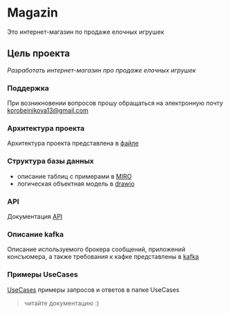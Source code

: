 # Magazin
Это интернет-магазин по продаже елочных игрушек
## Цель проекта
*Разработать интернет-магазин про продаже елочных игрушек*
### Поддержка
При возникновении вопросов прошу обращаться на электронную почту korobeinikova13@gmail.com
### Архитектура проекта
Архитектура проекта представлена в [файле](https://github.com/TatsianaKorobeinikova/Magazin/blob/main/%D0%90%D1%80%D1%85%D0%B8%D1%82%D0%B5%D0%BA%D1%82%D1%83%D1%80%D0%B0/%D0%90%D1%80%D1%85%D0%B8%D1%82%D0%B5%D0%BA%D1%82%D1%83%D1%80%D0%B0) 
### Структура базы данных
* описание таблиц с примерами в [MIRO](https://miro.com/app/board/uXjVL3TQu1g=/)
* логическая объектная модель в [drawio](https://app.diagrams.net/?libs=general;uml#G1Rw_4Aqg6tOkqc_uTIdBHKmdDo5FHxmle#%7B%22pageId%22%3A%22b520641d-4fe3-3701-9064-5fc419738815%22%7D) 
### API
Документация [API](https://app.swaggerhub.com/apis/KOROBEINIKOVA13_1/Kor/1.0.0#/economist/post_clients) 
### Описание kafka
Описание используемого брокера сообщений, приложений консъюмера, а также требования к кафке представлены в [kafka](https://docs.google.com/spreadsheets/d/1sUG5s3HhB3LFRVLDiuyx2Dlz1wKBf65CMi_0m9FXA_o/edit?gid=212512323#gid=212512323)
### Примеры UseCases
[UseCases](https://docs.google.com/spreadsheets/d/1sUG5s3HhB3LFRVLDiuyx2Dlz1wKBf65CMi_0m9FXA_o/edit?gid=0#gid=0)
примеры запросов и ответов в папке UseCases

> читайте документацию :)
